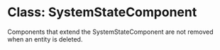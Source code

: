 
# Class: SystemStateComponent

Components that extend the SystemStateComponent are not removed when an entity is deleted.
